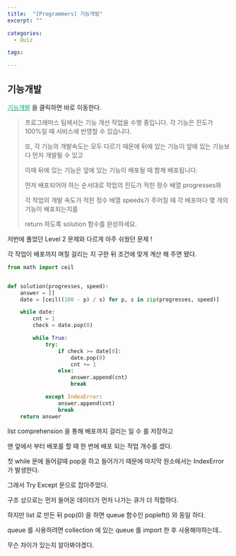 ```yaml
---
title:  "[Programmers] 기능개발"
excerpt: ""

categories:
  - Quiz

tags:

---
```


## 기능개발

<a href="https://programmers.co.kr/learn/courses/30/lessons/42586" style="color:#0FA678" target="_blank">기능개발</a> 을 클릭하면 바로 이동한다.

> 프로그래머스 팀에서는 기능 개선 작업을 수행 중입니다. 각 기능은 진도가 100%일 때 서비스에 반영할 수 있습니다.
>
> 또, 각 기능의 개발속도는 모두 다르기 때문에 뒤에 있는 기능이 앞에 있는 기능보다 먼저 개발될 수 있고
>
> 이때 뒤에 있는 기능은 앞에 있는 기능이 배포될 때 함께 배포됩니다.
>
> 먼저 배포되어야 하는 순서대로 작업의 진도가 적힌 정수 배열 progresses와
>
> 각 작업의 개발 속도가 적힌 정수 배열 speeds가 주어질 때 각 배포마다 몇 개의 기능이 배포되는지를
>
> return 하도록 solution 함수를 완성하세요.



저번에 풀었던 Level 2 문제와 다르게 아주 쉬웠던 문제 !

각 작업이 배포까지 며칠 걸리는 지 구한 뒤 조건에 맞게 계산 해 주면 됐다.

```python
from math import ceil


def solution(progresses, speed):
	answer = []
	date = [ceil((100 - p) / s) for p, s in zip(progresses, speed)]

	while date:
		cnt = 1
		check = date.pop(0)

		while True:
			try:
				if check >= date[0]:
					date.pop(0)
					cnt += 1
				else:
					answer.append(cnt)
					break

			except IndexError:
				answer.append(cnt)
				break
	return answer
```

list comprehension 을 통해 배포까지 걸리는 일 수 를 저장하고

맨 앞에서 부터 배포를 할 때 한 번에 배포 되는 작업 개수를 셌다.

첫 while 문에 들어갈때 pop을 하고 들어가기 때문에 마지막 원소에서는 IndexError 가 발생한다.

그래서 Try Except 문으로 잡아주었다.

구조 상으로는 먼저 들어온 데이터가 먼저 나가는 큐가 더 적합하다.

하지만 list 로 만든 뒤 pop(0) 을 하면 queue 함수인 popleft() 와 동일 하다.

queue 를 사용하려면 collection 에 있는 queue 를 import 한 후 사용해야하는데..

무슨 차이가 있는지 알아봐야겠다.